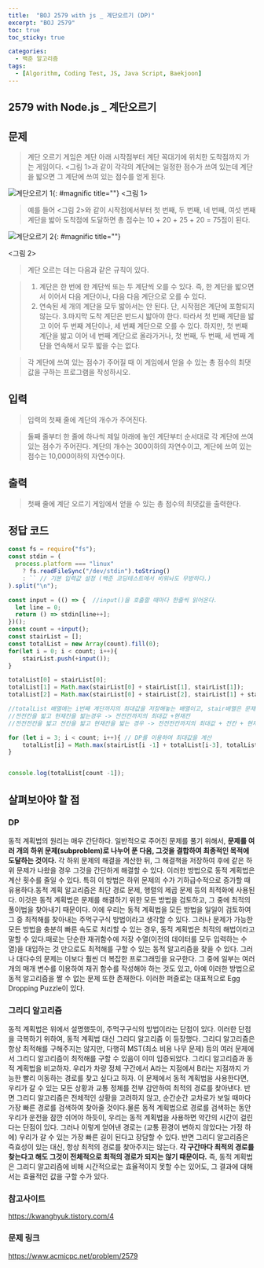 ```yaml
---
title:  "BOJ 2579 with js _ 계단오르기 (DP)"
excerpt: "BOJ 2579"
toc: true
toc_sticky: true

categories:
  - 백준 알고리즘
tags:
  - [Algorithm, Coding Test, JS, Java Script, Baekjoon]
---  
```


## 2579 with Node.js _ 계단오르기 ##

## 문제 ## 
> 계단 오르기 게임은 계단 아래 시작점부터 계단 꼭대기에 위치한 도착점까지 가는 게임이다. <그림 1>과 같이 각각의 계단에는 일정한 점수가 쓰여 있는데 계단을 밟으면 그 계단에 쓰여 있는 점수를 얻게 된다.



![계단오르기 1](https://upload.acmicpc.net/7177ea45-aa8d-4724-b256-7b84832c9b97/-/preview/){: #magnific title=""}
<그림 1>

>예를 들어 <그림 2>와 같이 시작점에서부터 첫 번째, 두 번째, 네 번째, 여섯 번째 계단을 밟아 도착점에 도달하면 총 점수는 10 + 20 + 25 + 20 = 75점이 된다.


![계단오르기 2](https://upload.acmicpc.net/f00b6121-1c25-492e-9bc0-d96377c586b0/-/preview/){: #magnific title=""}

<그림 2>

>계단 오르는 데는 다음과 같은 규칙이 있다.

> 1. 계단은 한 번에 한 계단씩 또는 두 계단씩 오를 수 있다. 즉, 한 계단을 밟으면서 이어서 다음 계단이나, 다음 다음 계단으로 오를 수 있다.
> 2. 연속된 세 개의 계단을 모두 밟아서는 안 된다. 단, 시작점은 계단에 포함되지 않는다.
> 3.마지막 도착 계단은 반드시 밟아야 한다.
> 따라서 첫 번째 계단을 밟고 이어 두 번째 계단이나, 세 번째 계단으로 오를 수 있다. 하지만, 첫 번째 계단을 밟고 이어 네 번째 계단으로 올라가거나, 첫 번째, 두 번째, 세 번째 계단을 연속해서 모두 밟을 수는 없다.

>각 계단에 쓰여 있는 점수가 주어질 때 이 게임에서 얻을 수 있는 총 점수의 최댓값을 구하는 프로그램을 작성하시오.

## 입력 ## 
> 입력의 첫째 줄에 계단의 개수가 주어진다.

> 둘째 줄부터 한 줄에 하나씩 제일 아래에 놓인 계단부터 순서대로 각 계단에 쓰여 있는 점수가 주어진다. 계단의 개수는 300이하의 자연수이고, 계단에 쓰여 있는 점수는 10,000이하의 자연수이다.

## 출력 ##
> 첫째 줄에 계단 오르기 게임에서 얻을 수 있는 총 점수의 최댓값을 출력한다.

## 정답 코드 ##
```js
const fs = require("fs");
const stdin = (
  process.platform === "linux"
    ? fs.readFileSync("/dev/stdin").toString()
    : `` // 기본 입력값 설정 (백준 코딩테스트에서 비워놔도 무방하다.)
).split("\n");

const input = (() => {  //input()을 호출할 때마다 한줄씩 읽어온다.
  let line = 0;
  return () => stdin[line++];
})(); 
const count = +input();
const stairList = [];
const totalList = new Array(count).fill(0);
for(let i = 0; i < count; i++){
    stairList.push(+input());  
}

totalList[0] = stairList[0];
totalList[1] = Math.max(stairList[0] + stairList[1], stairList[1]);
totalList[2] = Math.max(stairList[0] + stairList[2], stairList[1] + stairList[2]); 

//totalList 배열에는 i번째 계단까지의 최대값을 저장해놓는 배열이고, stair배열은 문제에서 주어지는 점수를 저장한 배열이다.
//전전칸을 밟고 현재칸을 밟는경우 -> 전전칸까지의 최대값 +현재칸
//전전전칸을 밟고 전칸을 밟고 현재칸을 밟는 경우 -> 전전전칸까지의 최대값 + 전칸 + 현재칸

for (let i = 3; i < count; i++){ // DP를 이용하여 최대값을 계산
    totalList[i] = Math.max(stairList[i -1] + totalList[i-3], totalList[i -2]) + stairList[i];
}


console.log(totalList[count -1]);
```
## 살펴보아야 할 점 ##
### DP ###
동적 계획법의 원리는 매우 간단하다. 일반적으로 주어진 문제를 풀기 위해서, <b>문제를 여러 개의 하위 문제(subproblem)로 나누어 푼 다음, 그것을 결합하여 최종적인 목적에 도달하는 것이다.</b> 각 하위 문제의 해결을 계산한 뒤, 그 해결책을 저장하여 후에 같은 하위 문제가 나왔을 경우 그것을 간단하게 해결할 수 있다. 이러한 방법으로 동적 계획법은 계산 횟수를 줄일 수 있다. 특히 이 방법은 하위 문제의 수가 기하급수적으로 증가할 때 유용하다.동적 계획 알고리즘은 최단 경로 문제, 행렬의 제곱 문제 등의 최적화에 사용된다. 이것은 동적 계획법은 문제를 해결하기 위한 모든 방법을 검토하고, 그 중에 최적의 풀이법을 찾아내기 때문이다. 이에 우리는 동적 계획법을 모든 방법을 일일이 검토하여 그 중 최적해를 찾아내는 주먹구구식 방법이라고 생각할 수 있다. 그러나 문제가 가능한 모든 방법을 충분히 빠른 속도로 처리할 수 있는 경우, 동적 계획법은 최적의 해법이라고 말할 수 있다.때로는 단순한 재귀함수에 저장 수열(이전의 데이터를 모두 입력하는 수열)을 대입하는 것 만으로도 최적해를 구할 수 있는 동적 알고리즘을 찾을 수 있다. 그러나 대다수의 문제는 이보다 훨씬 더 복잡한 프로그래밍을 요구한다. 그 중에 일부는 여러 개의 매개 변수를 이용하여 재귀 함수를 작성해야 하는 것도 있고, 아예 이러한 방법으로 동적 알고리즘을 짤 수 없는 문제 또한 존재한다. 이러한 퍼즐로는 대표적으로 Egg Dropping Puzzle이 있다.

### 그리디 알고리즘 ###
동적 계획법은 위에서 설명했듯이, 주먹구구식의 방법이라는 단점이 있다. 이러한 단점을 극복하기 위하여, 동적 계획법 대신 그리디 알고리즘 이 등장했다. 그리디 알고리즘은 항상 최적해를 구해주지는 않지만, 다행히 MST(최소 비용 나무 문제) 등의 여러 문제에서 그리디 알고리즘이 최적해를 구할 수 있음이 이미 입증되었다. 그리디 알고리즘과 동적 계획법을 비교하자. 우리가 차량 정체 구간에서 A라는 지점에서 B라는 지점까지 가능한 빨리 이동하는 경로를 찾고 싶다고 하자. 이 문제에서 동적 계획법을 사용한다면, 우리가 갈 수 있는 모든 상황과 교통 정체를 전부 감안하여 최적의 경로를 찾아낸다. 반면 그리디 알고리즘은 전체적인 상황을 고려하지 않고, 순간순간 교차로가 보일 때마다 가장 빠른 경로를 검색하여 찾아줄 것이다.물론 동적 계획법으로 경로를 검색하는 동안 우리가 운전을 잠깐 쉬어야 하듯이, 우리는 동적 계획법을 사용하면 약간의 시간이 걸린다는 단점이 있다. 그러나 이렇게 얻어낸 경로는 (교통 환경이 변하지 않았다는 가정 하에) 우리가 갈 수 있는 가장 빠른 길이 된다고 장담할 수 있다. 반면 그리디 알고리즘은 즉효성이 있는 대신, 항상 최적의 경로를 찾아주지는 않는다. <b>각 구간마다 최적의 경로를 찾는다고 해도 그것이 전체적으로 최적의 경로가 되지는 않기 때문이다.</b> 즉, 동적 계획법은 그리디 알고리즘에 비해 시간적으로는 효율적이지 못할 수는 있어도, 그 결과에 대해서는 효율적인 값을 구할 수가 있다.

### 참고사이트 ###
<a href="https://kwanghyuk.tistory.com/4" target="_blank">https://kwanghyuk.tistory.com/4</a>

### 문제 링크 ### 
<a href="https://www.acmicpc.net/problem/2579" target="_blank">https://www.acmicpc.net/problem/2579 </a>